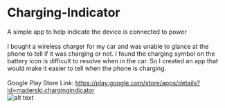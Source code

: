 # Charging-Indicator
A simple app to help indicate the device is connected to power<br /><br />
I bought a wireless charger for my car and was unable to glance at the phone to tell if it was charging or not. I found the charging symbol on the battery icon is difficult to resolve when in the car. So I created an app that would make it easier to tell when the phone is charging.<br /><br />
Google Play Store Link: https://play.google.com/store/apps/details?id=maderski.chargingindicator<br />
![alt text](https://lh3.googleusercontent.com/GlmIT9Ee31EDG-JvHZ6s1bJH-2PnEYLJcHXbZr_npJWcZsSUcj3-Js4HYSsrdx5xzw=w720-h310-rw)

